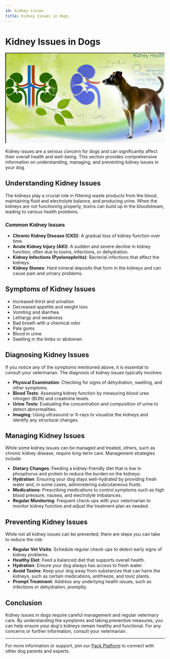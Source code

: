 ```yaml
---
id: kidney-issues
title: Kidney Issues in Dogs
---
```


# Kidney Issues in Dogs
![OhMyDog Rocks Banner](/../static/img/Kidney-Cover.jpg)

Kidney issues are a serious concern for dogs and can significantly affect their overall health and well-being. This section provides comprehensive information on understanding, managing, and preventing kidney issues in your dog.

## Understanding Kidney Issues

The kidneys play a crucial role in filtering waste products from the blood, maintaining fluid and electrolyte balance, and producing urine. When the kidneys are not functioning properly, toxins can build up in the bloodstream, leading to various health problems.

### Common Kidney Issues

- **Chronic Kidney Disease (CKD)**: A gradual loss of kidney function over time.
- **Acute Kidney Injury (AKI)**: A sudden and severe decline in kidney function, often due to toxins, infections, or dehydration.
- **Kidney Infections (Pyelonephritis)**: Bacterial infections that affect the kidneys.
- **Kidney Stones**: Hard mineral deposits that form in the kidneys and can cause pain and urinary problems.

## Symptoms of Kidney Issues

- Increased thirst and urination
- Decreased appetite and weight loss
- Vomiting and diarrhea
- Lethargy and weakness
- Bad breath with a chemical odor
- Pale gums
- Blood in urine
- Swelling in the limbs or abdomen

## Diagnosing Kidney Issues

If you notice any of the symptoms mentioned above, it is essential to consult your veterinarian. The diagnosis of kidney issues typically involves:

- **Physical Examination**: Checking for signs of dehydration, swelling, and other symptoms.
- **Blood Tests**: Assessing kidney function by measuring blood urea nitrogen (BUN) and creatinine levels.
- **Urine Tests**: Evaluating the concentration and composition of urine to detect abnormalities.
- **Imaging**: Using ultrasound or X-rays to visualize the kidneys and identify any structural changes.

## Managing Kidney Issues

While some kidney issues can be managed and treated, others, such as chronic kidney disease, require long-term care. Management strategies include:

- **Dietary Changes**: Feeding a kidney-friendly diet that is low in phosphorus and protein to reduce the burden on the kidneys.
- **Hydration**: Ensuring your dog stays well-hydrated by providing fresh water and, in some cases, administering subcutaneous fluids.
- **Medications**: Prescribing medications to control symptoms such as high blood pressure, nausea, and electrolyte imbalances.
- **Regular Monitoring**: Frequent check-ups with your veterinarian to monitor kidney function and adjust the treatment plan as needed.

## Preventing Kidney Issues

While not all kidney issues can be prevented, there are steps you can take to reduce the risk:

- **Regular Vet Visits**: Schedule regular check-ups to detect early signs of kidney problems.
- **Healthy Diet**: Feed a balanced diet that supports overall health.
- **Hydration**: Ensure your dog always has access to fresh water.
- **Avoid Toxins**: Keep your dog away from substances that can harm the kidneys, such as certain medications, antifreeze, and toxic plants.
- **Prompt Treatment**: Address any underlying health issues, such as infections or dehydration, promptly.

## Conclusion

Kidney issues in dogs require careful management and regular veterinary care. By understanding the symptoms and taking preventive measures, you can help ensure your dog's kidneys remain healthy and functional. For any concerns or further information, consult your veterinarian.

---
For more information or support, join our [Pack Platform](/pack-platform) to connect with other dog parents and experts.
